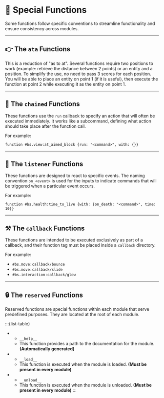 # 🌟 Special Functions

Some functions follow specific conventions to streamline functionality and ensure consistency across modules.

---

## 👉 The `ata` Functions

This is a reduction of "as to at". Several functions require two positions to work (example: retrieve the distance between 2 points) or an entity and a position. To simplify the use, no need to pass 3 scores for each position. You will be able to place an entity on point 1 (if it is useful), then execute the function at point 2 while executing it as the entity on point 1.

---

## 🔗 The `chained` Functions

These functions use the `run` callback to specify an action that will often be executed immediately. It works like a subcommand, defining what action should take place after the function call.

For example:
```mcfunction
function #bs.view:at_aimed_block {run: "<command>", with: {}}
```

---

## 📡 The `listener` Functions

These functions are designed to react to specific events. The naming convention `on_<event>` is used for the inputs to indicate commands that will be triggered when a particular event occurs.

For example:
```mcfunction
function #bs.health:time_to_live {with: {on_death: "<command>", time: 10}}
```

---

## ⚒️ The `callback` Functions

These functions are intended to be executed exclusively as part of a callback, and their function tag must be placed inside a `callback` directory.

For example:
- `#bs.move:callback/bounce`
- `#bs.move:callback/slide`
- `#bs.interaction:callback/glow`

---

## 🔒 The `reserved` Functions

Reserved functions are special functions within each module that serve predefined purposes. They are located at the root of each module.

:::{list-table}
*   - `__help__`
    - This function provides a path to the documentation for the module. **(Automatically generated)**
*   - `__load__`
    - This function is executed when the module is loaded. **(Must be present in every module)**
*   - `__unload__`
    - This function is executed when the module is unloaded. **(Must be present in every module)**
:::
